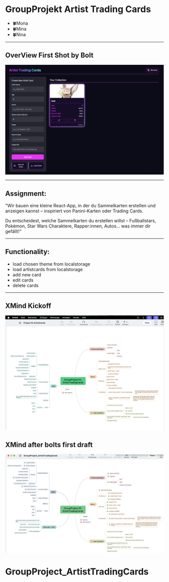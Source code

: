 # GroupProjekt Artist Trading Cards

- 🍀Mona
- 🍀Mina
- 🍀Nina

__________
## OverView First Shot by Bolt
![OverView First Shot by Bolt](src/assets/img/Overview_ArtistTradingCards.png)
__________
## Assignment:

"Wir bauen eine kleine React-App, in der du Sammelkarten erstellen und anzeigen kannst – inspiriert von Panini-Karten oder Trading Cards.

Du entscheidest, welche Sammelkarten du erstellen willst – Fußballstars, Pokémon, Star Wars Charaktere, Rapper:innen, Autos… was immer dir gefällt!"
_________

## Functionality:

- load chosen theme from localstorage
- load artistcards from localstorage
- add new card
- edit cards
- delete cards
_________

## XMind Kickoff
![Xmind Kickoff](src/assets/img/XMind_KickOff.png)

## XMind after bolts first draft
![Xmind after bolts first draft](src/assets/img/XMind_afterFirstShot.png)
# GroupProject_ArtistTradingCards
